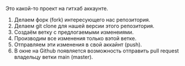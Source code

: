 Это какой-то проект на гитхаб аккаунте.


1. Делаем форк (fork) интересующего нас репозитория.
2. Делаем git clone для нашей версии этого репозитория.
3. Создаём ветку с предлогаемыми изменеиями.
4. Производим все изменения только вэтой ветке.
5. Отправляем эти изменения в свой аккайнт (push).
6. В окне на Github появляется возможность отправить pull request владельцу ветки main (master).